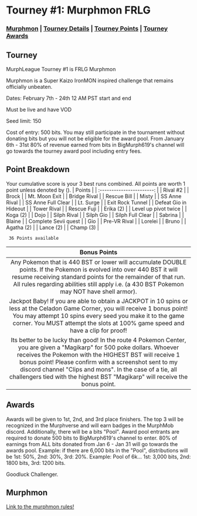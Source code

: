 # Tourney #1: Murphmon FRLG

### [Murphmon](#Murphmon) | [Tourney Details](#Tourney) | [Tourney Points](#Point-Breakdown) | [Tourney Awards](#Awards)

## Tourney

MurphLeague Tourney #1 is FRLG Murphmon

Murphmon is a Super Kaizo IronMON inspired challenge that remains officially unbeaten.

Dates: February 7th - 24th 12 AM PST start and end

Must be live and have VOD

Seed limit: 150

Cost of entry: 500 bits. You may still participate in the tournament without donating bits but you will not be eligible for the award pool. From January 6th - 31st 80% of revenue earned from bits in BigMurph619's channel will go towards the tourney award pool including entry fees.

## Point Breakdown
Your cumulative score is your 3 best runs combined. All points are worth 1 point unless denoted by ().
|           Points          | 
| :-----------------------: | 
| Rival #2                  |
| Brock                     | 
| Mt. Moon Exit             | 
| Bridge Rival              | 
| Rescue Bill               |
| Misty                     | 
| SS Anne Rival             |
| SS Anne Full Clear        |
| Lt. Surge                 |
| Exit Rock Tunnel          |
| Defeat Gio in Hideout     |
| Tower Rival               |
| Rescue Fuji               |
| Erika (2)                 |
| Level up pivot twice      |
| Koga  (2)                 |
| Dojo                      |
| Silph Rival               |
| Silph Gio                 |
| Silph Full Clear          |
| Sabrina                   |
| Blaine                    |
| Complete Sevii quest      |
| Gio                       |
| Pre-VR Rival              |
| Lorelei                   |
| Bruno                     |
| Agatha (2)                |
| Lance (2)                 |
| Champ (3)                 |

     36 Points available 


|        Bonus Points       |
| :-----------------------: |
| Any Pokemon that is 440 BST or lower will accumulate DOUBLE points. If the Pokemon is evolved into over 440 BST it will resume receiving standard points for the remainder of that run. All rules regarding abilities still apply i.e. (a 430 BST Pokemon may NOT have shell armor).               |
| Jackpot Baby! If you are able to obtain a JACKPOT in 10 spins or less at the Celadon Game Corner, you will receive 1 bonus point! You may attempt 10 spins every seed you make it to the game corner. You MUST attempt the slots at 100% game speed and have a clip for proof! |
| Its better to be lucky than good! In the route 4 Pokemon Center, you are given a "Magikarp" for 500 poke dollars. Whoever receives the Pokemon with the HIGHEST BST will receive 1 bonus point! Please confirm with a screenshot sent to my discord channel "Clips and mons". In the case of a tie, all challengers tied with the highest BST "Magikarp" will receive the bonus point. |

## Awards

Awards will be given to 1st, 2nd, and 3rd place finishers. The top 3 will be recognized in the Murphverse and will earn badges in the MurphMob discord. Additionally, there will be a bits "Pool". Award pool entrants are required to donate 500 bits to BigMurph619's channel to enter. 80% of earnings from ALL bits donated from Jan 6 - Jan 31 will go towards the awards pool. Example: if there are 6,000 bits in the "Pool", distributions will be 1st: 50%, 2nd: 30%, 3rd: 20%. Example: Pool of 6k... 1st: 3,000 bits, 2nd: 1800 bits, 3rd: 1200 bits.

Goodluck Challenger.
## Murphmon

[Link to the murphmon rules!](https://github.com/reilnur/MurphmonRules/tree/main)
